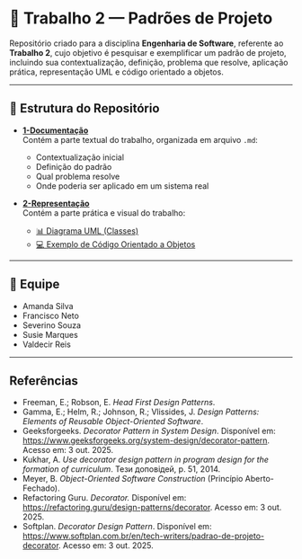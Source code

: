 # 📐 Trabalho 2 — Padrões de Projeto  

Repositório criado para a disciplina **Engenharia de Software**, referente ao **Trabalho 2**, cujo objetivo é pesquisar e exemplificar um padrão de projeto, incluindo sua contextualização, definição, problema que resolve, aplicação prática, representação UML e código orientado a objetos.  

---

## 📂 Estrutura do Repositório  

- **[1-Documentação](./1-Documentação)**  
  Contém a parte textual do trabalho, organizada em arquivo `.md`:  
  - Contextualização inicial  
  - Definição do padrão  
  - Qual problema resolve  
  - Onde poderia ser aplicado em um sistema real  

- **[2-Representação](./2-Representação)**  
  Contém a parte prática e visual do trabalho:  
  - [📊 Diagrama UML (Classes)](./2-Representação/classe.md)  
  - [💻 Exemplo de Código Orientado a Objetos](./2-Representação/código.md)  

---

## 👥 Equipe  

- Amanda Silva
- Francisco Neto  
- Severino Souza  
- Susie Marques
- Valdecir Reis

---

## Referências
- Freeman, E.; Robson, E. *Head First Design Patterns*.
- Gamma, E.; Helm, R.; Johnson, R.; Vlissides, J. *Design Patterns: Elements of Reusable Object-Oriented Software*.
- Geeksforgeeks. *Decorator Pattern in System Design*. Disponível em: https://www.geeksforgeeks.org/system-design/decorator-pattern. Acesso em: 3 out. 2025.
- Kukhar, A. *Use decorator design pattern in program design for the formation of curriculum*. Тези доповідей, p. 51, 2014.
- Meyer, B. *Object-Oriented Software Construction* (Princípio Aberto-Fechado).
- Refactoring Guru. *Decorator.* Disponível em: https://refactoring.guru/design-patterns/decorator. Acesso em: 3 out. 2025.
- Softplan. *Decorator Design Pattern*. Disponível em: https://www.softplan.com.br/en/tech-writers/padrao-de-projeto-decorator. Acesso em: 3 out. 2025.

